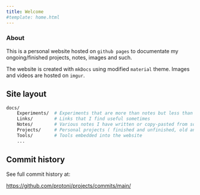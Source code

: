 ```yaml
---
title: Welcome
#template: home.html
---
```


### About
This is a personal website hosted on `github pages` to documentate my ongoing/finished projects, notes, images and such.

The website is created with `mkDocs` using modified `material` theme. Images and videos are 
hosted on `imgur`.

## Site layout
````bash
docs/
    Experiments/  # Experiments that are more than notes but less than projects
    Links/        # Links that I find useful sometimes
    Notes/        # Various notes I have written or copy-pasted from somewhere
    Projects/     # Personal projects ( finished and unfinished, old and new )
    Tools/        # Tools embedded into the website
    ...
````

## Commit history
<div id="commits-container"></div>

See full commit history at:

<https://github.com/protoni/projects/commits/main/>